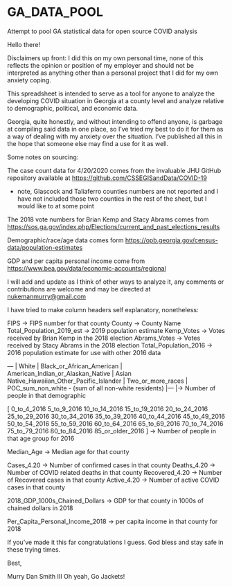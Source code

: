 # GA_DATA_POOL
Attempt to pool GA statistical data for open source COVID analysis

Hello there!

Disclaimers up front: I did this on my own personal time, none of this reflects the opinion or position of my employer and should not be interpreted as anything other than a personal project that I did for my own anxiety coping. 

This spreadsheet is intended to serve as a tool for anyone to analyze the developing COVID situation in Georgia at a county level and analyze relative to demographic, political, and economic data. 

Georgia, quite honestly, and without intending to offend anyone, is garbage at compiling said data in one place, so I’ve tried my best to do it for them as a way of dealing with my anxiety over the situation. I’ve published all this in the hope that someone else may find a use for it as well. 

Some notes on sourcing:

The case count data for 4/20/2020 comes from the invaluable JHU GitHub repository available at https://github.com/CSSEGISandData/COVID-19

 - note, Glascock and Taliaferro counties numbers are not reported and I have not included those two counties in the rest of the sheet, but I would like to at some point

The 2018 vote numbers for Brian Kemp and Stacy Abrams comes from https://sos.ga.gov/index.php/Elections/current_and_past_elections_results 

Demographic/race/age data comes form https://opb.georgia.gov/census-data/population-estimates

GDP and per capita personal income come from https://www.bea.gov/data/economic-accounts/regional 

I will add and update as I think of other ways to analyze it, any comments or contributions are welcome and may be directed at nukemanmurry@gmail.com

I have tried to make column headers self explanatory, nonetheless:


FIPS	-> FIPS number for that county
County -> County Name
Total_Population_2019_est -> 2019 population estimate
Kemp_Votes	-> Votes received by Brian Kemp in the 2018 election
Abrams_Votes -> Votes received by Stacy Abrams in the 2018 election
Total_Population_2016 -> 2016 population estimate for use with other 2016 data

—
| White
| Black_or_African_American
| American_Indian_or_Alaskan_Native
| Asian	Native_Hawaiian_Other_Pacific_Islander
| Two_or_more_races
| POC_sum_non_white - (sum of all non-white residents)
|—
|-> Number of people in that demographic


[ 0_to_4_2016	5_to_9_2016	10_to_14_2016	15_to_19_2016	20_to_24_2016	25_to_29_2016	30_to_34_2016	35_to_39_2016	40_to_44_2016	45_to_49_2016	50_to_54_2016	55_to_59_2016	60_to_64_2016	65_to_69_2016	70_to_74_2016	75_to_79_2016	80_to_84_2016	85_or_older_2016 ] -> Number of people in that age group for 2016

Median_Age	-> Median age for that county

Cases_4.20 -> Number of confirmed cases in that county
Deaths_4.20	-> Number of COVID related deaths in that county
Recovered_4.20 -> Number of Recovered cases in that county
Active_4.20 -> Number of active COVID cases in that county

2018_GDP_1000s_Chained_Dollars -> GDP for that county in 1000s of chained dollars in 2018

Per_Capita_Personal_Income_2018 -> per capita income in that county for 2018

If you’ve made it this far congratulations I guess. God bless and stay safe in these trying times. 

Best,

Murry Dan Smith III
Oh yeah, Go Jackets!

